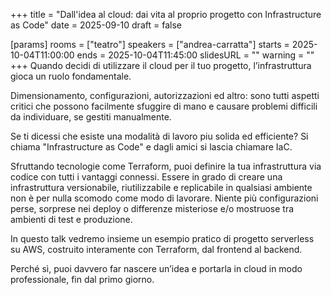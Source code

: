 +++
title = "Dall'idea al cloud: dai vita al proprio progetto con Infrastructure as Code"
date = 2025-09-10
draft = false

[params]
rooms = ["teatro"]
speakers = ["andrea-carratta"]
starts = 2025-10-04T11:00:00
ends = 2025-10-04T11:45:00
slidesURL = ""
warning = ""
+++
Quando decidi di utilizzare il cloud per il tuo progetto, l’infrastruttura gioca un ruolo fondamentale.

Dimensionamento, configurazioni, autorizzazioni ed altro: sono tutti aspetti critici che possono facilmente sfuggire di mano e causare problemi difficili da individuare, se gestiti manualmente.

Se ti dicessi che esiste una modalità di lavoro piu solida ed efficiente? Si chiama "Infrastructure as Code" e dagli amici si lascia chiamare IaC.

Sfruttando tecnologie come Terraform, puoi definire la tua infrastruttura via codice con tutti i vantaggi connessi. Essere in grado di creare una infrastruttura versionabile, riutilizzabile e replicabile in qualsiasi ambiente non è per nulla scomodo come modo di lavorare. Niente più configurazioni perse, sorprese nei deploy o differenze misteriose e/o mostruose tra ambienti di test e produzione.

In questo talk vedremo insieme un esempio pratico di progetto serverless su AWS, costruito interamente con Terraform, dal frontend al backend.

Perché sì, puoi davvero far nascere un’idea e portarla in cloud in modo professionale, fin dal primo giorno.
